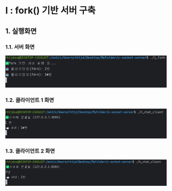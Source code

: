 # I : fork() 기반 서버 구축

## 1. 실행화면
### 1.1. 서버 화면
![스크린샷 2025-07-31 153825.png](%EC%8A%A4%ED%81%AC%EB%A6%B0%EC%83%B7%202025-07-31%20153825.png)

### 1.2. 클라이언트 1 화면
![스크린샷 2025-07-31 153833.png](%EC%8A%A4%ED%81%AC%EB%A6%B0%EC%83%B7%202025-07-31%20153833.png)

### 1.3. 클라이언트 2 화면
![스크린샷 2025-07-31 153840.png](%EC%8A%A4%ED%81%AC%EB%A6%B0%EC%83%B7%202025-07-31%20153840.png)